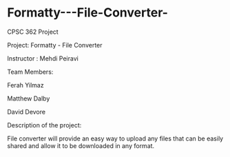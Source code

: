# Formatty---File-Converter-

CPSC 362 Project

Project: Formatty - File Converter 

Instructor : Mehdi Peiravi

Team Members:

Ferah Yilmaz

Matthew Dalby

David Devore 

Description of the project:

File converter will provide an easy way to upload any files that can be easily shared and allow it
to be downloaded in any format.
